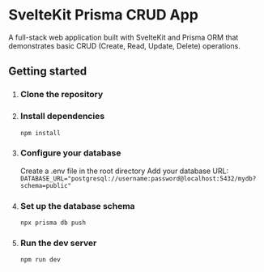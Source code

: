 # SvelteKit Prisma CRUD App

A full-stack web application built with SvelteKit and Prisma ORM that demonstrates basic CRUD (Create, Read, Update, Delete) operations.

## Getting started

1. ### Clone the repository
2. ### Install dependencies
   `npm install`
3. ### Configure your database
   Create a .env file in the root directory
   Add your database URL:
   `DATABASE_URL="postgresql://username:password@localhost:5432/mydb?schema=public"`
4. ### Set up the database schema
   `npx prisma db push`
5. ### Run the dev server
   `npm run dev`

